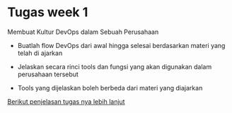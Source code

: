 # Tugas week 1 

Membuat Kultur DevOps dalam Sebuah Perusahaan

- Buatlah flow DevOps dari awal hingga selesai berdasarkan materi yang telah di ajarkan

- Jelaskan secara rinci tools dan fungsi yang akan digunakan dalam perusahaan tersebut

- Tools yang dijelaskan boleh berbeda dari materi yang diajarkan

[Berikut penjelasan tugas nya lebih lanjut](Tugas-week1/README.md)

